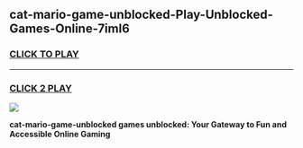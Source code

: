 
## cat-mario-game-unblocked-Play-Unblocked-Games-Online-7iml6
<h3>
<a href="https://premium76.site?title=cat-mario-game-unblocked&ref=25A">CLICK TO PLAY</a></h3>
<hr>

<h3>
<a href="https://premium76.site?title=cat-mario-game-unblocked&ref=25A">CLICK 2 PLAY</a>
  
</h3>

<a href="https://premium76.site?title=cat-mario-game-unblocked&ref=25A"><img src="https://clearcache.store/games.png"></a>


**cat-mario-game-unblocked games unblocked: Your Gateway to Fun and Accessible Online Gaming**
